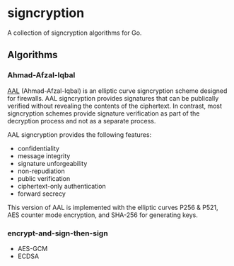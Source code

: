 # signcryption

A collection of signcryption algorithms for Go.

## Algorithms

### Ahmad-Afzal-Iqbal

[AAL](http://ieeexplore.ieee.org/document/6725326/)
(Ahmad-Afzal-Iqbal) is an elliptic curve signcryption scheme designed
for firewalls. AAL signcryption provides signatures that can be
publically verified without revealing the contents of the
ciphertext. In contrast, most signcryption schemes provide signature
verification as part of the decryption process and not as a separate
process.

AAL signcryption provides the following features:
- confidentiality
- message integrity
- signature unforgeability
- non-repudiation
- public verification
- ciphertext-only authentication
- forward secrecy

This version of AAL is implemented with the elliptic curves P256 &
P521, AES counter mode encryption, and SHA-256 for generating keys.

### encrypt-and-sign-then-sign

- AES-GCM
- ECDSA
